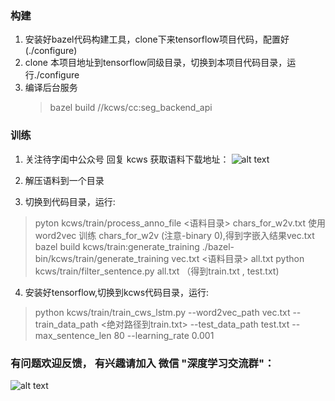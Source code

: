 

### 构建

1. 安装好bazel代码构建工具，clone下来tensorflow项目代码，配置好(./configure)
2. clone 本项目地址到tensorflow同级目录，切换到本项目代码目录，运行./configure
3. 编译后台服务 
   > bazel build //kcws/cc:seg_backend_api


### 训练

1. 关注待字闺中公众号 回复 kcws 获取语料下载地址：
   ![alt text]( https://github.com/koth/kcws/blob/master/docs/qrcode_dzgz.jpg?raw=true "待字闺中")
   
2. 解压语料到一个目录

3. 切换到代码目录，运行:
  > pyton kcws/train/process_anno_file <语料目录> chars_for_w2v.txt
  > 使用word2vec 训练 chars_for_w2v (注意-binary 0),得到字嵌入结果vec.txt
  > bazel build kcws/train:generate_training 
  > ./bazel-bin/kcws/train/generate_training vec.txt <语料目录> all.txt
  > python kcws/train/filter_sentence.py all.txt  （得到train.txt , test.txt)

4. 安装好tensorflow,切换到kcws代码目录，运行:
  > python kcws/train/train_cws_lstm.py --word2vec_path vec.txt --train_data_path <绝对路径到train.txt> --test_data_path test.txt --max_sentence_len 80 --learning_rate 0.001
  
 
  

### 有问题欢迎反馈， 有兴趣请加入 微信 "深度学习交流群"：

   ![alt text]( https://github.com/koth/kcws/blob/master/docs/dl.jpeg?raw=true "深度学习交流")